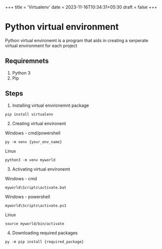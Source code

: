 +++
title = 'Virtualenv'
date = 2023-11-16T10:34:31+05:30
draft = false
+++

# Python virtual environment

Python virtual environemt is a program that aids in creating a serperate virtual environment for each project

## Requiremnets
1. Python 3
2. Pip

## Steps
1. Installing virtual environemnt package
```
pip install virtualenv
```

2. Creating virtual environent

Windows - cmd/powershell
```
py -m venv {your_env_name}
```
Linux
```
python3 -m venv myworld
```

3. Activating virtual environemt

Windows - cmd
```
myworld\Scripts\activate.bat
```
Windows - powershell
```
myworld\Scripts\activate.ps1
```
Linux
```
source myworld/bin/activate
```

4. Downloading required packages
```
py -m pip install {required_package}
```